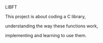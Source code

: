 LIBFT

This project is about coding a C library,

understanding the way these functions work,

implementing and learning to use them.
